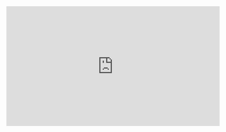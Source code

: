 
<table>
<tr>
<iframe width="560" height="315" src="https://www.youtube.com/embed/wceXJq1KtIE" frameborder="0" allow="accelerometer; autoplay; encrypted-media; gyroscope; picture-in-picture" allowfullscreen></iframe>
</tr>
</table>
